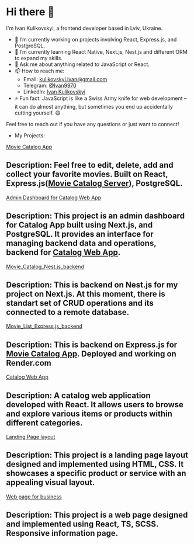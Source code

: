 # Hi there 👋

I'm Ivan Kulikovskyi, a frontend developer based in Lviv, Ukraine.

- 🔭 I’m currently working on projects involving React, Express.js, and PostgreSQL.
- 🌱 I’m currently learning React Native, Next.js, Nest.js and different ORM to expand my skills.
- 💬 Ask me about anything related to JavaScript or React.
- 📫 How to reach me: 
  - Email: kulikovskyi.ivan@gmail.com
  - Telegram: [@Ivan9970](https://t.me/Ivan9970)
  - LinkedIn: [Ivan Kulikovskyi](https://www.linkedin.com/in/ivan-kulikovskyi-6a86b7102/)
- ⚡ Fun fact: JavaScript is like a Swiss Army knife for web development – it can do almost anything, but sometimes you end up accidentally cutting yourself. 😄

Feel free to reach out if you have any questions or just want to connect!

- My Projects:
  
[Movie Catalog App](https://avakiel.github.io/movie_list/)

Description: Feel free to edit, delete, add and collect your favorite movies. Built on React, Express.js([Movie Catalog Server](https://github.com/avakiel/movie_list_backend)), PostgreSQL.
----------------------------------------------------------------

[Admin Dashboard for Catalog Web App](https://backend-admin-eight.vercel.app/)

Description: This project is an admin dashboard for Catalog App built using Next.js, and PostgreSQL. It provides an interface for managing backend data and operations, backend for [Catalog Web App](https://fe-nov23-nopyton.github.io/catalog).
----------------------------------------------------------------

[Movie_Catalog_Nest.js_backend](https://github.com/avakiel/movie_catalog_nest)

Description: This is backend on Nest.js for my project on Next.js. At this moment, there is standart set of CRUD operations and its connected to a remote database.
----------------------------------------------------------------

[Movie_List_Express.js_backend](https://github.com/avakiel/movie_list_backend)

Description: This is backend on Express.js for [Movie Catalog App](https://avakiel.github.io/movie_list/). Deployed and working on Render.com
----------------------------------------------------------------

[Catalog Web App](https://fe-nov23-nopyton.github.io/catalog)

Description: A catalog web application developed with React. It allows users to browse and explore various items or products within different categories.
----------------------------------------------------------------

[Landing Page layout](https://avakiel.github.io/layout_landing-page/)

Description: This project is a landing page layout designed and implemented using HTML, CSS. It showcases a specific product or service with an appealing visual layout.
----------------------------------------------------------------

[Web page for business](https://avakiel.github.io/smart_orange_test-task/)

Description: This project is a web page designed and implemented using React, TS, SCSS. Responsive information page.
----------------------------------------------------------------
